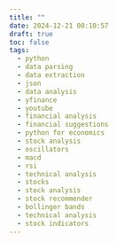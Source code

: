 ```yaml
---
title: ""
date: 2024-12-21 00:10:57
draft: true
toc: false
tags:
  - python
  - data parsing
  - data extraction
  - json
  - data analysis
  - yfinance
  - youtube
  - financial analysis
  - financial suggestions
  - python for economics
  - stock analysis
  - oscillators
  - macd
  - rsi
  - technical analysis
  - stocks
  - stock analysis
  - stock recommender
  - bollinger bands
  - technical analysis
  - stock indicators
---
```



